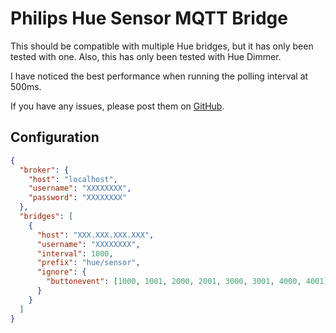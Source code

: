 # Philips Hue Sensor MQTT Bridge

This should be compatible with multiple Hue bridges, but it has only been tested
with one. Also, this has only been tested with Hue Dimmer.

I have noticed the best performance when running the polling interval at 500ms.

If you have any issues, please post them on
[GitHub](https://github.com/dale3h/hue-mqtt-bridge/issues).

## Configuration

```json
{
  "broker": {
    "host": "localhost",
    "username": "XXXXXXXX",
    "password": "XXXXXXXX"
  },
  "bridges": [
    {
      "host": "XXX.XXX.XXX.XXX",
      "username": "XXXXXXXX",
      "interval": 1000,
      "prefix": "hue/sensor",
      "ignore": {
        "buttonevent": [1000, 1001, 2000, 2001, 3000, 3001, 4000, 4001]
      }
    }
  ]
}
```
